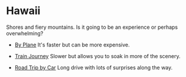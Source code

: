 # Hawaii
 Shores and fiery mountains. Is it going to be an experience or perhaps overwhelming?

* [By Plane](destination1.md) It's faster but can be more expensive.

* [Train Journey](destination1.md) Slower but allows you to soak in more of the scenery.

* [Road Trip by Car](destination1.md) Long drive with lots of surprises along the way.

